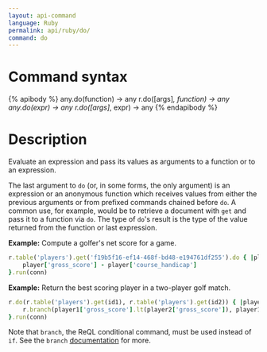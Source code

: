 ```yaml
---
layout: api-command
language: Ruby
permalink: api/ruby/do/
command: do
---
```


# Command syntax #

{% apibody %}
any.do(function) &rarr; any
r.do([args]*, function) &rarr; any
any.do(expr) &rarr; any
r.do([args]*, expr) &rarr; any
{% endapibody %}

# Description #

Evaluate an expression and pass its values as arguments to a function or to an expression.

The last argument to `do` (or, in some forms, the only argument) is an expression or an anonymous function which receives values from either the previous arguments or from prefixed commands chained before `do`. A common use, for example, would be to retrieve a document with `get` and pass it to a function via `do`. The type of `do`'s result is the type of the value returned from the function or last expression.

__Example:__ Compute a golfer's net score for a game.


```rb
r.table('players').get('f19b5f16-ef14-468f-bd48-e194761df255').do { |player|
    player['gross_score'] - player['course_handicap']
}.run(conn)
```

__Example:__ Return the best scoring player in a two-player golf match.

```rb
r.do(r.table('players').get(id1), r.table('players').get(id2)) { |player1, player2|
    r.branch(player1['gross_score'].lt(player2['gross_score']), player1, player2)
}.run(conn)
```

Note that `branch`, the ReQL conditional command, must be used instead of `if`. See the `branch` [documentation](/api/ruby/branch) for more.
